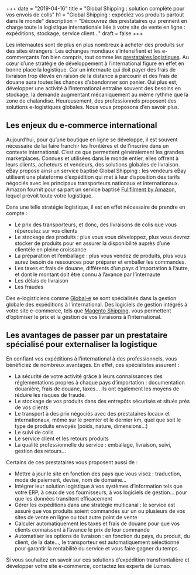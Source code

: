 +++
date = "2019-04-16"
title = "Global Shipping : solution complète pour vos envois de colis"
h1 = "Global Shipping : expédiez vos produits partout dans le monde"
description = "Découvrez des prestataires qui prennent en charge toute la logistique internationale liée à votre site de vente en ligne : expéditions, stockage, service client…"
draft = false
+++

Les internautes sont de plus en plus nombreux à acheter des produits sur des sites étrangers. Les échanges mondiaux s’intensifient et les e-commerçants l’on bien compris, tout comme les [prestataires logistiques](/ecommerce/tunnel-de-vente/livraison/partenaire-logistique/). Au cœur d’une stratégie de développement à l’international figure en effet en bonne place la logistique. Car un internaute qui doit payer des frais de livraison trop élevés en raison de la distance à parcourir et des frais de douane aura toutes les chances d’abandonner son panier. Qui plus est, développer une activité à l’international entraîne souvent des besoins en stockage, la demande augmentant mécaniquement au même rythme que la zone de chalandise. Heureusement, des professionnels proposent des solutions e-logistiques globales. Nous vous proposons d’en savoir plus.

## Les enjeux du e-commerce international

Aujourd’hui, pour qu’une boutique en ligne se développe, il est souvent nécessaire de lui faire franchir les frontières et de l’inscrire dans un contexte international. C’est ce que permettent généralement les grandes marketplaces. Connues et utilisées dans le monde entier, elles offrent à leurs clients, acheteurs et vendeurs, des solutions globales de livraison. eBay propose ainsi un service baptisé Global Shipping : les vendeurs eBay utilisent une plateforme d’expédition qui met à leur disposition des tarifs négociés avec les principaux transporteurs nationaux et internationaux. Amazon fournit pour sa part un service baptisé [Fullfilment by Amazon](/ecommerce/tunnel-de-vente/livraison/partenaire-logistique/fba/), lequel prévoit toute votre logistique.

Dans une telle stratégie logistique, il est en effet nécessaire de prendre en compte :

-	Le prix des transporteurs, et donc, des livraisons de colis que vous répercutez sur vos clients
-	Le stockage des produits : plus vous vous développez, plus vous devrez stocker de produits pour en assurer la disponibilité auprès d’une clientèle en pleine croissance
-	La préparation et l’emballage : plus vous vendez de produits, plus vous aurez besoin de ressources pour préparer et emballer les commandes.
-	Les taxes et frais de douane, différents d’un pays d’importation à l’autre, et dont le montant doit être connu à l’avance par l’internaute
-	Les délais de livraison
-	Les fraudes

Des e-logisticiens comme [Global-e](/ecommerce/tunnel-de-vente/livraison/partenaire-logistique/global-e/) se sont spécialisés dans la gestion globale des expéditions à l’international. Des logiciels de gestion intégrés à votre site e-commerce, tels que [Magento Shipping](/ecommerce/tunnel-de-vente/livraison/partenaire-logistique/magento-shipping/), vous permettent d’optimiser le prix et la gestion de vos livraisons à l’international.

## Les avantages de passer par un prestataire spécialisé pour externaliser la logistique

En confiant vos expéditions à l’international à des professionnels, vous bénéficiez de nombreux avantages. En effet, ces spécialistes assurent :

-	La sécurité de votre activité grâce à leurs connaissances des réglementations propres à chaque pays d’importation : documentation douanière, frais de douane, taxes... Ils ont également les moyens de réduire les risques de fraude.
-	Le stockage de vos produits dans des entrepôts sécurisés et situés près de vos clients
-	Le transport à des prix négociés avec des prestataires locaux et internationaux, même sur le premier et le dernier km, quel que soit le type de produits envoyés (poids, nature, dimensions…)
-	Le suivi de colis
-	Le service client et les retours produits
-	La qualité professionnelle du service : emballage, livraison, suivi, gestion des retours…

Certains de ces prestataires vous proposent aussi de :

-	Mettre à jour le site en fonction des pays que vous visez : traduction, mode de paiement, devise, nom de domaine…
-	Intégrer leur solution logistique à vos systèmes d’information tels que votre ERP, à ceux de vos fournisseurs, à vos logiciels de gestion… pour que les données transitent efficacement
-	Gérer les expéditions dans une stratégie multicanal : le service est assuré que vos produits soient commandés sur un ou plusieurs de vos sites de vente en ligne ou tout autre point de vente
-	Calculer automatiquement les taxes et frais de douane pour que vos clients connaissent à l’avance le prix de leur commande
-	Automatiser les options de livraison : en fonction du pays, du produit, du client, de la date…, le transporteur est automatiquement sélectionné pour garantir la rentabilité du service et vous faire gagner du temps

Si vous souhaitez en savoir sur ces solutions d’expédition transfrontalière et développer votre site e-commerce, contactez les experts de Lumao.
